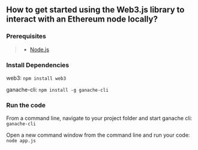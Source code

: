 ## How to get started using the Web3.js library to interact with an Ethereum node locally?

### Prerequisites
> - [Node.js](https://nodejs.org/en/download/)


### Install Dependencies
web3:
 `npm install web3`

ganache-cli:
 `npm install -g ganache-cli`


### Run the code
From a command line, navigate to your project folder and start ganache cli:
 `ganache-cli`

Open a new command window from the command line and run your code:
 `node app.js`